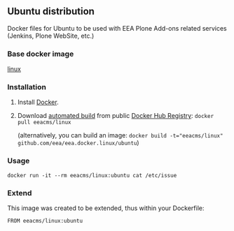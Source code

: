 ## Ubuntu distribution

Docker files for Ubuntu to be used with EEA Plone Add-ons related services (Jenkins, Plone WebSite, etc.)


### Base docker image

 [linux](https://registry.hub.docker.com/u/eeacms/linux/)


### Installation

1. Install [Docker](https://www.docker.com/).

2. Download [automated build](https://registry.hub.docker.com/u/eeacms/linux/) from public [Docker Hub Registry](https://registry.hub.docker.com/): `docker pull eeacms/linux`

   (alternatively, you can build an image: `docker build -t="eeacms/linux" github.com/eea/eea.docker.linux/ubuntu`)


### Usage

    docker run -it --rm eeacms/linux:ubuntu cat /etc/issue


### Extend

This image was created to be extended, thus within your Dockerfile:

    FROM eeacms/linux:ubuntu
